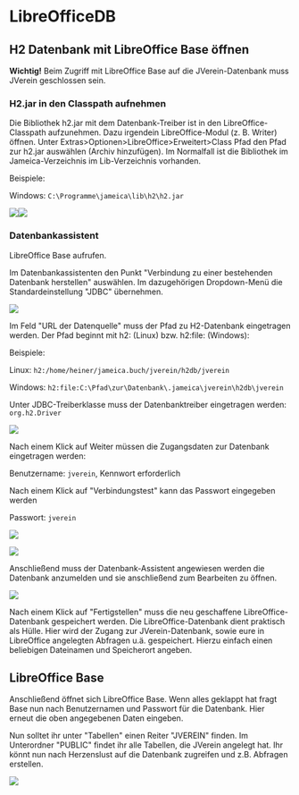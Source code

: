 # LibreOfficeDB

## H2 Datenbank mit LibreOffice Base öffnen

**Wichtig!** Beim Zugriff mit LibreOffice Base auf die JVerein-Datenbank muss JVerein geschlossen sein.

### H2.jar in den Classpath aufnehmen

Die Bibliothek h2.jar mit dem Datenbank-Treiber ist in den LibreOffice-Classpath aufzunehmen. Dazu irgendein LibreOffice-Modul \(z. B. Writer\) öffnen. Unter Extras&gt;Optionen&gt;LibreOffice&gt;Erweitert&gt;Class Pfad den Pfad zur h2.jar auswählen \(Archiv hinzufügen\). Im Normalfall ist die Bibliothek im Jameica-Verzeichnis im Lib-Verzeichnis vorhanden.

Beispiele:

Windows: `C:\Programme\jameica\lib\h2\h2.jar`

![](../assets/lobaseh2classpath1.png)![](../assets/lobaseh2classpath2.png)

### Datenbankassistent

LibreOffice Base aufrufen.

Im Datenbankassistenten den Punkt "Verbindung zu einer bestehenden Datenbank herstellen" auswählen. Im dazugehörigen Dropdown-Menü die Standardeinstellung "JDBC" übernehmen.

![](../assets/lobaseh2datenbankassistent0.png)

Im Feld "URL der Datenquelle" muss der Pfad zu H2-Datenbank eingetragen werden. Der Pfad beginnt mit h2: \(Linux\) bzw. h2:file: \(Windows\):

Beispiele:

Linux: `h2:/home/heiner/jameica.buch/jverein/h2db/jverein`

Windows: `h2:file:C:\Pfad\zur\Datenbank\.jameica\jverein\h2db\jverein`

Unter JDBC-Treiberklasse muss der Datenbanktreiber eingetragen werden: `org.h2.Driver`

![](../assets/lobaseh2datenbankassistent1.png)

Nach einem Klick auf Weiter müssen die Zugangsdaten zur Datenbank eingetragen werden:

Benutzername: `jverein`, Kennwort erforderlich

Nach einem Klick auf "Verbindungstest" kann das Passwort eingegeben werden

Passwort: `jverein`

![](../assets/lobaseh2datenbankassistent2.png)

![](../assets/lobaseh2passwort.png)

Anschließend muss der Datenbank-Assistent angewiesen werden die Datenbank anzumelden und sie anschließend zum Bearbeiten zu öffnen.

![](../assets/lobaseh2datenbankassistent3.png)

Nach einem Klick auf "Fertigstellen" muss die neu geschaffene LibreOffice-Datenbank gespeichert werden. Die LibreOffice-Datenbank dient praktisch als Hülle. Hier wird der Zugang zur JVerein-Datenbank, sowie eure in LibreOffice angelegten Abfragen u.ä. gespeichert. Hierzu einfach einen beliebigen Dateinamen und Speicherort angeben.

## LibreOffice Base

Anschließend öffnet sich LibreOffice Base. Wenn alles geklappt hat fragt Base nun nach Benutzernamen und Passwort für die Datenbank. Hier erneut die oben angegebenen Daten eingeben.

Nun solltet ihr unter "Tabellen" einen Reiter "JVEREIN" finden. Im Unterordner "PUBLIC" findet ihr alle Tabellen, die JVerein angelegt hat. Ihr könnt nun nach Herzenslust auf die Datenbank zugreifen und z.B. Abfragen erstellen.

![](../assets/lobaseh2editor0.png)


